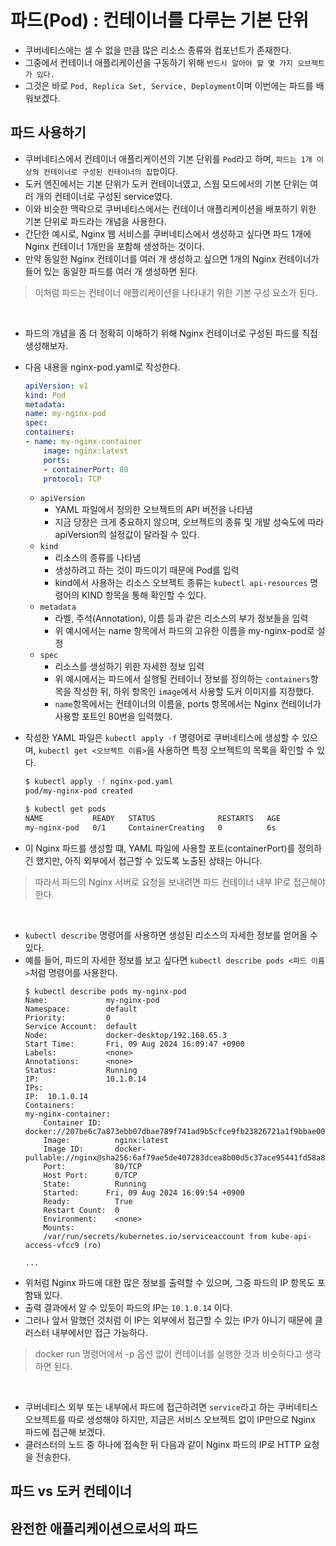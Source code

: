 # 파드(Pod) : 컨테이너를 다루는 기본 단위

- 쿠버네티스에는 셀 수 없을 만큼 많은 리소스 종류와 컴포넌트가 존재한다.
- 그중에서 컨테이너 애플리케이션을 구동하기 위해 `반드시 알아야 할 몇 가지 오브젝트가 있다.`
- 그것은 바로 `Pod, Replica Set, Service, Deployment`이며 이번에는 파드를 배워보겠다.



## 파드 사용하기
- 쿠버네티스에서 컨테이너 애플리케이션의 기본 단위를 `Pod`라고 하며, `파드는 1개 이상의 컨테이너로 구성된 컨테이너의 집합`이다.
- 도커 엔진에서는 기본 단위가 도커 컨테이너였고, 스웜 모드에서의 기본 단위는 여러 개의 컨테이너로 구성된 service였다.
- 이와 비슷한 맥락으로 쿠버네티스에서는 컨테이너 애플리케이션을 배포하기 위한 기본 단위로 파드라는 개념을 사용한다.
- 간단한 예시로, Nginx 웹 서비스를 쿠버네티스에서 생성하고 싶다면 파드 1개에 Nginx 컨테이너 1개만을 포함해 생성하는 것이다.
- 만약 동일한 Nginx 컨테이너를 여러 개 생성하고 싶으면 1개의 Nginx 컨테이너가 들어 있는 동일한 파드를 여러 개 생성하면 된다.

> 이처럼 파드는 컨테이너 애플리케이션을 나타내기 위한 기본 구성 요소가 된다.

<br>

- 파드의 개념을 좀 더 정확히 이해하기 위해 Nginx 컨테이너로 구성된 파드를 직접 생성해보자.
- 다음 내용을 nginx-pod.yaml로 작성한다.
    ```yaml
    apiVersion: v1
    kind: Pod
    metadata:
    name: my-nginx-pod
    spec:
    containers:
    - name: my-nginx-container
        image: nginx:latest
        ports:
        - containerPort: 80
        protocol: TCP
    ```
    - `apiVersion`
        - YAML 파일에서 정의한 오브젝트의 API 버전을 나타냄
        - 지금 당장은 크게 중요하지 않으며, 오브젝트의 종류 및 개발 성숙도에 따라 apiVersion의 설정값이 달라질 수 있다.
    - `kind`
        - 리소스의 종류를 나타냄
        - 생성하려고 하는 것이 파드이기 때문에 Pod를 입력
        - kind에서 사용하는 리소스 오브젝트 종류는 `kubectl api-resources` 명령어의 KIND 항목을 통해 확인할 수 있다.
    - `metadata`
        - 라벨, 주석(Annotation), 이름 등과 같은 리소스의 부가 정보들을 입력
        - 위 예시에서는 name 항목에서 파드의 고유한 이름을 my-nginx-pod로 설정
    - `spec`
        - 리소스를 생성하기 위한 자세한 정보 입력
        - 위 예시에서는 파드에서 실행될 컨테이너 정보를 정의하는 `containers`항목을 작성한 뒤, 하위 항목인 `image`에서 사용할 도커 이미지를 지정했다.
        - `name`항목에서는 컨테이너의 이름을, ports 항목에서는 Nginx 컨테이너가 사용할 포트인 80번을 입력했다.

- 작성한 YAML 파일은 `kubectl apply -f` 명령어로 쿠버네티스에 생성할 수 있으며, `kubectl get <오브젝트 이름>`을 사용하면 특정 오브젝트의 목록을 확인할 수 있다.
    ```bash
    $ kubectl apply -f nginx-pod.yaml
    pod/my-nginx-pod created

    $ kubectl get pods
    NAME           READY   STATUS              RESTARTS   AGE
    my-nginx-pod   0/1     ContainerCreating   0          6s
    ``` 
- 이 Nginx 파드를 생성할 떄, YAML 파일에 사용할 포트(containerPort)를 정의하긴 했지만, 아직 외부에서 접근할 수 있도록 노출된 상태는 아니다.
> 따라서 파드의 Nginx 서버로 요청을 보내려면 파드 컨테이너 내부 IP로 접근해야 한다.

<br>

- `kubectl describe` 명령어를 사용하면 생성된 리소스의 자세한 정보를 얻어올 수 있다.
- 예를 들어, 파드의 자세한 정보를 보고 싶다면 `kubectl describe pods <파드 이름>`처럼 명령어를 사용한다.
    ```
    $ kubectl describe pods my-nginx-pod
    Name:             my-nginx-pod
    Namespace:        default
    Priority:         0
    Service Account:  default
    Node:             docker-desktop/192.168.65.3
    Start Time:       Fri, 09 Aug 2024 16:09:47 +0900
    Labels:           <none>
    Annotations:      <none>
    Status:           Running
    IP:               10.1.0.14
    IPs:
    IP:  10.1.0.14
    Containers:
    my-nginx-container:
        Container ID:   docker://207be6c7a873ebb07dbae789f741ad9b5cfce9fb23826721a1f9bbae007f68ba
        Image:          nginx:latest
        Image ID:       docker-pullable://nginx@sha256:6af79ae5de407283dcea8b00d5c37ace95441fd58a8b1d2aa1ed93f5511bb18c
        Port:           80/TCP
        Host Port:      0/TCP
        State:          Running
        Started:      Fri, 09 Aug 2024 16:09:54 +0900
        Ready:          True
        Restart Count:  0
        Environment:    <none>
        Mounts:
        /var/run/secrets/kubernetes.io/serviceaccount from kube-api-access-vfcc9 (ro)

    ...
    ```
- 위처럼 Nginx 파드에 대한 많은 정보를 출력할 수 있으며, 그중 파드의 IP 항목도 포함돼 있다.
- 출력 결과에서 알 수 있듯이 파드의 IP는 `10.1.0.14` 이다.
- 그러나 앞서 말했던 것처럼 이 IP는 외부에서 접근할 수 있는 IP가 아니기 때문에 클러스터 내부에서만 접근 가능하다.

> docker run 명령어에서 -p 옵션 없이 컨테이너를 실행한 것과 비슷하다고 생각하면 된다.

<br>

- 쿠버네티스 외부 또는 내부에서 파드에 접근하려면 `service`라고 하는 쿠버네티스 오브젝트를 따로 생성해야 하지만, 지금은 서비스 오브젝트 없이 IP만으로 Nginx 파드에 접근해 보겠다.
- 클러스터의 노드 중 하나에 접속한 뒤 다음과 같이 Nginx 파드의 IP로 HTTP 요청을 전송한다.





## 파드 vs 도커 컨테이너
## 완전한 애플리케이션으로서의 파드






